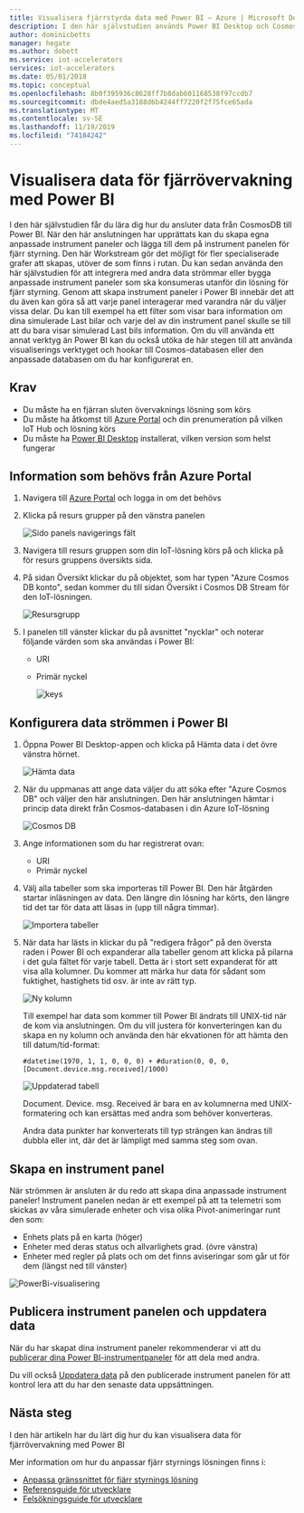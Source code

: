 ```yaml
---
title: Visualisera fjärrstyrda data med Power BI – Azure | Microsoft Docs
description: I den här självstudien används Power BI Desktop och Cosmos DB för att integrera data från en fjärran sluten övervaknings lösning i en anpassad visualisering. På så sätt kan användarna bygga egna anpassade instrument paneler och dela ut dem till användare som inte är med i lösningen.
author: dominicbetts
manager: hegate
ms.author: dobett
ms.service: iot-accelerators
services: iot-accelerators
ms.date: 05/01/2018
ms.topic: conceptual
ms.openlocfilehash: 8b0f395936c8628ff7b8dab601168538f97ccdb7
ms.sourcegitcommit: dbde4aed5a3188d6b4244ff7220f2f75fce65ada
ms.translationtype: MT
ms.contentlocale: sv-SE
ms.lasthandoff: 11/19/2019
ms.locfileid: "74184242"
---
```

# <a name="visualize-remote-monitoring-data-using-power-bi"></a>Visualisera data för fjärrövervakning med Power BI

I den här självstudien får du lära dig hur du ansluter data från CosmosDB till Power BI. När den här anslutningen har upprättats kan du skapa egna anpassade instrument paneler och lägga till dem på instrument panelen för fjärr styrning. Den här Workstream gör det möjligt för fler specialiserade grafer att skapas, utöver de som finns i rutan. Du kan sedan använda den här självstudien för att integrera med andra data strömmar eller bygga anpassade instrument paneler som ska konsumeras utanför din lösning för fjärr styrning. Genom att skapa instrument paneler i Power BI innebär det att du även kan göra så att varje panel interagerar med varandra när du väljer vissa delar. Du kan till exempel ha ett filter som visar bara information om dina simulerade Last bilar och varje del av din instrument panel skulle se till att du bara visar simulerad Last bils information. Om du vill använda ett annat verktyg än Power BI kan du också utöka de här stegen till att använda visualiserings verktyget och hookar till Cosmos-databasen eller den anpassade databasen om du har konfigurerat en. 

## <a name="prerequisites"></a>Krav

- Du måste ha en fjärran sluten övervaknings lösning som körs
- Du måste ha åtkomst till [Azure Portal](https://portal.azure.com) och din prenumeration på vilken IoT Hub och lösning körs
- Du måste ha [Power BI Desktop](https://powerbi.microsoft.com) installerat, vilken version som helst fungerar


## <a name="information-needed-from-azure-portal"></a>Information som behövs från Azure Portal

1. Navigera till [Azure Portal](https://portal.azure.com) och logga in om det behövs

2. Klicka på resurs grupper på den vänstra panelen

    ![Sido panels navigerings fält](./media/iot-accelerators-integrate-data-powerbi/side_panel.png)

3. Navigera till resurs gruppen som din IoT-lösning körs på och klicka på för resurs gruppens översikts sida. 

4. På sidan Översikt klickar du på objektet, som har typen "Azure Cosmos DB konto", sedan kommer du till sidan Översikt i Cosmos DB Stream för den IoT-lösningen.

    ![Resursgrupp](./media/iot-accelerators-integrate-data-powerbi/resource_groups.png)

5. I panelen till vänster klickar du på avsnittet "nycklar" och noterar följande värden som ska användas i Power BI:

   - URI
   - Primär nyckel

     ![keys](./media/iot-accelerators-integrate-data-powerbi/keys.png)

## <a name="setting-up-the-stream-in-power-bi"></a>Konfigurera data strömmen i Power BI
  
1. Öppna Power BI Desktop-appen och klicka på Hämta data i det övre vänstra hörnet. 

    ![Hämta data](./media/iot-accelerators-integrate-data-powerbi/get_data.png)

2. När du uppmanas att ange data väljer du att söka efter "Azure Cosmos DB" och väljer den här anslutningen. Den här anslutningen hämtar i princip data direkt från Cosmos-databasen i din Azure IoT-lösning
  
    ![Cosmos DB](./media/iot-accelerators-integrate-data-powerbi/cosmos_db.png)
  
3. Ange informationen som du har registrerat ovan:

    * URI
    * Primär nyckel

4. Välj alla tabeller som ska importeras till Power BI. Den här åtgärden startar inläsningen av data. Den längre din lösning har körts, den längre tid det tar för data att läsas in (upp till några timmar). 

    ![Importera tabeller](./media/iot-accelerators-integrate-data-powerbi/import_tables.png)

5. När data har lästs in klickar du på "redigera frågor" på den översta raden i Power BI och expanderar alla tabeller genom att klicka på pilarna i det gula fältet för varje tabell. Detta är i stort sett expanderat för att visa alla kolumner. Du kommer att märka hur data för sådant som fuktighet, hastighets tid osv. är inte av rätt typ.

    ![Ny kolumn](./media/iot-accelerators-integrate-data-powerbi/new_column.png)
  
    Till exempel har data som kommer till Power BI ändrats till UNIX-tid när de kom via anslutningen. Om du vill justera för konverteringen kan du skapa en ny kolumn och använda den här ekvationen för att hämta den till datum/tid-format: 

    ```text
    #datetime(1970, 1, 1, 0, 0, 0) + #duration(0, 0, 0, [Document.device.msg.received]/1000)
    ```

    ![Uppdaterad tabell](./media/iot-accelerators-integrate-data-powerbi/updated_table.png)
  
    Document. Device. msg. Received är bara en av kolumnerna med UNIX-formatering och kan ersättas med andra som behöver konverteras. 
  
    Andra data punkter har konverterats till typ strängen kan ändras till dubbla eller int, där det är lämpligt med samma steg som ovan.

## <a name="creating-a-dashboard"></a>Skapa en instrument panel

När strömmen är ansluten är du redo att skapa dina anpassade instrument paneler! Instrument panelen nedan är ett exempel på att ta telemetri som skickas av våra simulerade enheter och visa olika Pivot-animeringar runt den som: 

* Enhets plats på en karta (höger)
* Enheter med deras status och allvarlighets grad. (övre vänstra)
* Enheter med regler på plats och om det finns aviseringar som går ut för dem (längst ned till vänster)

![PowerBi-visualisering](./media/iot-accelerators-integrate-data-powerbi/visual_data.png)

## <a name="publishing-the-dashboard-and-refreshing-the-data"></a>Publicera instrument panelen och uppdatera data

När du har skapat dina instrument paneler rekommenderar vi att du [publicerar dina Power BI-instrumentpaneler](https://docs.microsoft.com/power-bi/desktop-upload-desktop-files) för att dela med andra.

Du vill också [Uppdatera data](https://docs.microsoft.com/power-bi/refresh-data) på den publicerade instrument panelen för att kontrol lera att du har den senaste data uppsättningen.

## <a name="next-steps"></a>Nästa steg

I den här artikeln har du lärt dig hur du kan visualisera data för fjärrövervakning med Power BI

Mer information om hur du anpassar fjärr styrnings lösningen finns i:

* [Anpassa gränssnittet för fjärr styrnings lösning](iot-accelerators-remote-monitoring-customize.md)
* [Referensguide för utvecklare](https://github.com/Azure/azure-iot-pcs-remote-monitoring-dotnet/wiki/Developer-Reference-Guide)
* [Felsökningsguide för utvecklare](https://github.com/Azure/azure-iot-pcs-remote-monitoring-dotnet/wiki/Developer-Troubleshooting-Guide)

